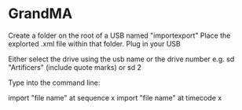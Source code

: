 # GrandMA

Create a folder on the root of a USB named "importexport"
Place the explorted .xml file within that folder.
Plug in your USB

Either select the drive using the usb name or the drive number e.g. sd "Artificers" (include quote marks) or sd 2

Type into the command line:

import "file name" at sequence x
import "file name" at timecode x
